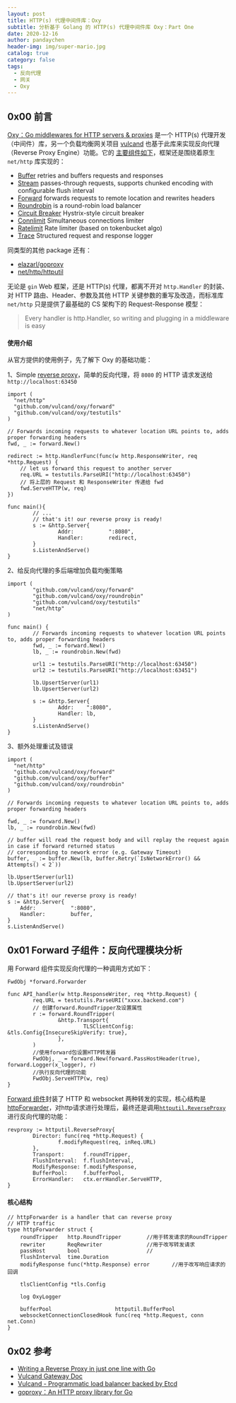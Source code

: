 ```yaml
---
layout: post
title: HTTP(s) 代理中间件库：Oxy
subtitle: 分析基于 Golang 的 HTTP(s) 代理中间件库 Oxy：Part One
date: 2020-12-16
author: pandaychen
header-img: img/super-mario.jpg
catalog: true
category: false
tags:
  - 反向代理
  - 网关
  - Oxy
---
```


## 0x00 前言

[Oxy：Go middlewares for HTTP servers & proxies](https://github.com/vulcand/oxy) 是一个 HTTP(s) 代理开发（中间件）库，另一个负载均衡网关项目 [vulcand](https://github.com/vulcand/vulcand) 也基于此库来实现反向代理（Reverse Proxy Engine）功能。它的 [主要组件如下](https://github.com/vulcand/oxy/blob/master/README.md)，框架还是围绕着原生 `net/http` 库实现的：

- [Buffer](https://pkg.go.dev/github.com/vulcand/oxy/buffer) retries and buffers requests and responses
- [Stream](https://pkg.go.dev/github.com/vulcand/oxy/stream) passes-through requests, supports chunked encoding with configurable flush interval
- [Forward](https://pkg.go.dev/github.com/vulcand/oxy/forward) forwards requests to remote location and rewrites headers
- [Roundrobin](https://pkg.go.dev/github.com/vulcand/oxy/roundrobin) is a round-robin load balancer
- [Circuit Breaker](https://pkg.go.dev/github.com/vulcand/oxy/cbreaker) Hystrix-style circuit breaker
- [Connlimit](https://pkg.go.dev/github.com/vulcand/oxy/connlimit) Simultaneous connections limiter
- [Ratelimit](https://pkg.go.dev/github.com/vulcand/oxy/ratelimit) Rate limiter (based on tokenbucket algo)
- [Trace](https://pkg.go.dev/github.com/vulcand/oxy/trace) Structured request and response logger

同类型的其他 package 还有：

- [elazarl/goproxy](https://github.com/elazarl/goproxy)
- [net/http/httputil]()

无论是 `gin` Web 框架，还是 HTTP(s) 代理，都离不开对 `http.Handler` 的封装、对 HTTP 路由、Header、参数及其他 HTTP 关键参数的重写及改造，而标准库 `net/http` 只是提供了最基础的 CS 架构下的 Request-Response 模型：

> Every handler is http.Handler, so writing and plugging in a middleware is easy

#### 使用介绍

从官方提供的使用例子，先了解下 Oxy 的基础功能：

1、Simple [reverse proxy](https://github.com/vulcand/oxy/blob/master/forward/fwd.go)，简单的反向代理，将 `8080` 的 HTTP 请求发送给 `http://localhost:63450` <br>

```golang
import (
  "net/http"
  "github.com/vulcand/oxy/forward"
  "github.com/vulcand/oxy/testutils"
)

// Forwards incoming requests to whatever location URL points to, adds proper forwarding headers
fwd, _ := forward.New()

redirect := http.HandlerFunc(func(w http.ResponseWriter, req *http.Request) {
    // let us forward this request to another server
    req.URL = testutils.ParseURI("http://localhost:63450")
    // 将上层的 Request 和 ResponseWriter 传递给 fwd
    fwd.ServeHTTP(w, req)
})

func main(){
        // ...
        // that's it! our reverse proxy is ready!
        s := &http.Server{
                Addr:           ":8080",
                Handler:        redirect,
        }
        s.ListenAndServe()
}
```

2、给反向代理的多后端增加负载均衡策略 <br>

```golang
import (
        "github.com/vulcand/oxy/forward"
        "github.com/vulcand/oxy/roundrobin"
        "github.com/vulcand/oxy/testutils"
        "net/http"
)

func main() {
        // Forwards incoming requests to whatever location URL points to, adds proper forwarding headers
        fwd, _ := forward.New()
        lb, _ := roundrobin.New(fwd)

        url1 := testutils.ParseURI("http://localhost:63450")
        url2 := testutils.ParseURI("http://localhost:63451")

        lb.UpsertServer(url1)
        lb.UpsertServer(url2)

        s := &http.Server{
                Addr:    ":8080",
                Handler: lb,
        }
        s.ListenAndServe()
}
```

3、额外处理重试及错误 <br>

```golang
import (
  "net/http"
  "github.com/vulcand/oxy/forward"
  "github.com/vulcand/oxy/buffer"
  "github.com/vulcand/oxy/roundrobin"
)

// Forwards incoming requests to whatever location URL points to, adds proper forwarding headers

fwd, _ := forward.New()
lb, _ := roundrobin.New(fwd)

// buffer will read the request body and will replay the request again in case if forward returned status
// corresponding to nework error (e.g. Gateway Timeout)
buffer, _ := buffer.New(lb, buffer.Retry(`IsNetworkError() && Attempts() < 2`))

lb.UpsertServer(url1)
lb.UpsertServer(url2)

// that's it! our reverse proxy is ready!
s := &http.Server{
	Addr:           ":8080",
	Handler:        buffer,
}
s.ListenAndServe()
```

## 0x01 Forward 子组件：反向代理模块分析

用 Forward 组件实现反向代理的一种调用方式如下：

```golang
FwdObj *forward.Forwarder

func API_handler(w http.ResponseWriter, req *http.Request) {
        req.URL = testutils.ParseURI("xxxx.backend.com")
        // 创建forward.RoundTripper及设置属性
        r := forward.RoundTripper(
                &http.Transport{
                        TLSClientConfig: &tls.Config{InsecureSkipVerify: true},
                },
        )
        //使用forward包设置HTTP转发器
        FwdObj, _ = forward.New(forward.PassHostHeader(true), forward.Logger(x_logger), r)
        //执行反向代理的功能
        FwdObj.ServeHTTP(w, req)
}

```

[Forward 组件](https://github.com/vulcand/oxy/tree/master/forward)封装了 HTTP 和 websocket 两种转发的实现，核心结构是[httpForwarder](https://github.com/vulcand/oxy/blob/6b5fc980479afc1e3c3ecf1fe4319fefc16e523f/forward/fwd.go)，对http请求进行处理后，最终还是调用[`httputil.ReverseProxy`](https://github.com/vulcand/oxy/blob/master/forward/fwd.go)进行反向代理的功能：

```golang
revproxy := httputil.ReverseProxy{
        Director: func(req *http.Request) {
                f.modifyRequest(req, inReq.URL)
        },
        Transport:      f.roundTripper,
        FlushInterval:  f.flushInterval,
        ModifyResponse: f.modifyResponse,
        BufferPool:     f.bufferPool,
        ErrorHandler:   ctx.errHandler.ServeHTTP,
}
```

####    核心结构

```golang
// httpForwarder is a handler that can reverse proxy
// HTTP traffic
type httpForwarder struct {
	roundTripper   http.RoundTripper        //用于转发请求的RoundTripper
	rewriter       ReqRewriter              //用于改写转发请求
	passHost       bool                     //
	flushInterval  time.Duration
	modifyResponse func(*http.Response) error       //用于改写响应请求的回调

	tlsClientConfig *tls.Config

	log OxyLogger

	bufferPool                    httputil.BufferPool
	websocketConnectionClosedHook func(req *http.Request, conn net.Conn)
}
```



## 0x02 参考

- [Writing a Reverse Proxy in just one line with Go](https://hackernoon.com/writing-a-reverse-proxy-in-just-one-line-with-go-c1edfa78c84b)
- [Vulcand Gateway Doc](https://vulcand.github.io/quickstart.html)
- [Vulcand - Programmatic load balancer backed by Etcd](https://github.com/vulcand/vulcand)
- [goproxy：An HTTP proxy library for Go](https://github.com/elazarl/goproxy)
